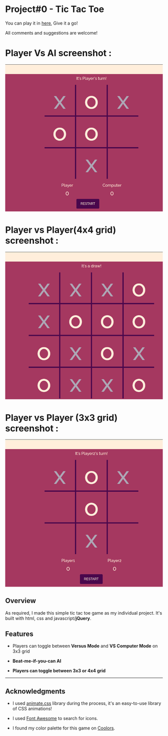 # Project#0 - Tic Tac Toe

You can play it in [here](https://unbeatable-tic-tac-toe-silk.vercel.app/), Give it a go!

All comments and suggestions are welcome!

# Player Vs AI screenshot :

![Player vs AI](./images/1.png)
# Player vs Player(4x4 grid) screenshot :

![4x4 user grid](./images/2.png)
# Player vs Player (3x3 grid) screenshot :

![3x3 user grid](./images/3.png)

## Overview

As required, I made this simple tic tac toe game as my individual project. It's built with html, css and javascript/**jQuery**.


## Features

- Players can toggle between **Versus Mode** and **VS Computer Mode** on 3x3 grid

- **Beat-me-if-you-can AI**

- **Players can toggle between 3x3 or 4x4 grid**


___

## Acknowledgments

- I used [animate.css](https://github.com/daneden/animate.css) library during the process, it's an easy-to-use library of CSS animations!

- I used [Font Awesome](http://fontawesome.io/) to search for icons.

- I found my color palette for this game on [Coolors](https://coolors.co/).



